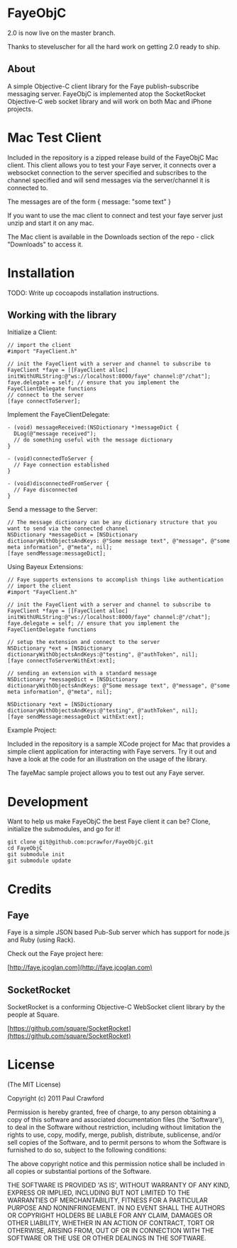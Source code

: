 # FayeObjC

2.0 is now live on the master branch.

Thanks to steveluscher for all the hard work on getting 2.0 ready to ship.

## About

A simple Objective-C client library for the Faye publish-subscribe messaging server. FayeObjC is implemented atop the SocketRocket Objective-C web socket library and will work on both Mac and iPhone projects.

# Mac Test Client

Included in the repository is a zipped release build of the FayeObjC Mac client.  This client allows you to test your Faye server, it connects over a websocket connection to the server specified and subscribes to the channel specified and will send messages via the server/channel it is connected to.

The messages are of the form { message: "some text" }

If you want to use the mac client to connect and test your faye server just unzip and start it on any mac.

The Mac client is available in the Downloads section of the repo - click "Downloads" to access it.

# Installation

TODO: Write up cocoapods installation instructions.

## Working with the library

Initialize a Client:

    // import the client
    #import "FayeClient.h"

    // init the FayeClient with a server and channel to subscribe to
    FayeClient *faye = [[FayeClient alloc] initWithURLString:@"ws://localhost:8000/faye" channel:@"/chat"];
    faye.delegate = self; // ensure that you implement the FayeClientDelegate functions
    // connect to the server
    [faye connectToServer];
  
Implement the FayeClientDelegate:
 
    - (void) messageReceived:(NSDictionary *)messageDict {
      DLog(@"message received");
      // do something useful with the message dictionary    
    }

    - (void)connectedToServer {
      // Faye connection established    
    }

    - (void)disconnectedFromServer {
      // Faye disconnected
    }

Send a message to the Server:
 
    // The message dictionary can be any dictionary structure that you want to send via the connected channel 
    NSDictionary *messageDict = [NSDictionary dictionaryWithObjectsAndKeys: @"Some message text", @"message", @"some meta information", @"meta", nil];
    [faye sendMessage:messageDict];

Using Bayeux Extensions:
 
    // Faye supports extensions to accomplish things like authentication  
    // import the client
    #import "FayeClient.h"

    // init the FayeClient with a server and channel to subscribe to
    FayeClient *faye = [[FayeClient alloc] initWithURLString:@"ws://localhost:8000/faye" channel:@"/chat"];
    faye.delegate = self; // ensure that you implement the FayeClientDelegate functions
  
    // setup the extension and connect to the server
    NSDictionary *ext = [NSDictionary dictionaryWithObjectsAndKeys:@"testing", @"authToken", nil];
    [faye connectToServerWithExt:ext];
        
    // sending an extension with a standard message
    NSDictionary *messageDict = [NSDictionary dictionaryWithObjectsAndKeys: @"Some message text", @"message", @"some meta information", @"meta", nil];
  
    NSDictionary *ext = [NSDictionary dictionaryWithObjectsAndKeys:@"testing", @"authToken", nil];
    [faye sendMessage:messageDict withExt:ext];


Example Project:

Included in the repository is a sample XCode project for Mac that provides a simple client application for interacting with Faye servers.  Try it out and have a look at the code for an illustration on the usage of the library.

The fayeMac sample project allows you to test out any Faye server.

# Development

Want to help us make FayeObjC the best Faye client it can be? Clone, initialize the submodules, and go for it!

    git clone git@github.com:pcrawfor/FayeObjC.git
    cd FayeObjC
    git submodule init
    git submodule update

# Credits

## Faye
Faye is a simple JSON based Pub-Sub server which has support for node.js and Ruby (using Rack).

Check out the Faye project here:

[http://faye.jcoglan.com](http://faye.jcoglan.com)

## SocketRocket
SocketRocket is a conforming Objective-C WebSocket client library by the people at Square.

[https://github.com/square/SocketRocket](https://github.com/square/SocketRocket)

# License

(The MIT License)

Copyright (c) 2011 Paul Crawford

Permission is hereby granted, free of charge, to any person obtaining
a copy of this software and associated documentation files (the
'Software'), to deal in the Software without restriction, including
without limitation the rights to use, copy, modify, merge, publish,
distribute, sublicense, and/or sell copies of the Software, and to
permit persons to whom the Software is furnished to do so, subject to
the following conditions:

The above copyright notice and this permission notice shall be
included in all copies or substantial portions of the Software.

THE SOFTWARE IS PROVIDED 'AS IS', WITHOUT WARRANTY OF ANY KIND,
EXPRESS OR IMPLIED, INCLUDING BUT NOT LIMITED TO THE WARRANTIES OF
MERCHANTABILITY, FITNESS FOR A PARTICULAR PURPOSE AND NONINFRINGEMENT.
IN NO EVENT SHALL THE AUTHORS OR COPYRIGHT HOLDERS BE LIABLE FOR ANY
CLAIM, DAMAGES OR OTHER LIABILITY, WHETHER IN AN ACTION OF CONTRACT,
TORT OR OTHERWISE, ARISING FROM, OUT OF OR IN CONNECTION WITH THE
SOFTWARE OR THE USE OR OTHER DEALINGS IN THE SOFTWARE.
